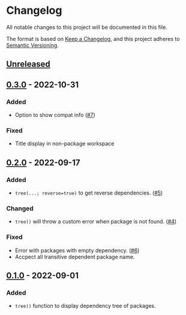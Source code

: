 # Changelog

All notable changes to this project will be documented in this file.

The format is based on [Keep a Changelog](https://keepachangelog.com/en/1.0.0/),
and this project adheres to [Semantic Versioning](https://semver.org/spec/v2.0.0.html).

## [Unreleased]

## [0.3.0] - 2022-10-31

### Added

- Option to show compat info ([#7])

### Fixed

- Title display in non-package workspace

## [0.2.0] - 2022-09-17

### Added

- `tree(...; reverse=true)` to get reverse dependencies. ([#5])

### Changed

- `tree()` will throw a custom error when package is not found. ([#4])

### Fixed

- Error with packages with empty dependency. ([#6])
- Accpect all transitive dependent package name.

## [0.1.0] - 2022-09-01

### Added

- `tree()` function to display dependency tree of packages.

[Unreleased]: https://github.com/peng1999/PkgDependency.jl/compare/v0.3.0...HEAD
[0.3.0]: https://github.com/peng1999/PkgDependency.jl/releases/tag/v0.3.0
[0.2.0]: https://github.com/peng1999/PkgDependency.jl/releases/tag/v0.2.0
[0.1.0]: https://github.com/peng1999/PkgDependency.jl/releases/tag/v0.1.0

[#4]: https://github.com/peng1999/PkgDependency.jl/issues/4
[#5]: https://github.com/peng1999/PkgDependency.jl/issues/5
[#6]: https://github.com/peng1999/PkgDependency.jl/issues/6
[#7]: https://github.com/peng1999/PkgDependency.jl/issues/7

